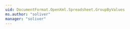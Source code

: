 ```yaml
---
uid: DocumentFormat.OpenXml.Spreadsheet.GroupByValues
ms.author: "soliver"
manager: "soliver"
---
```

